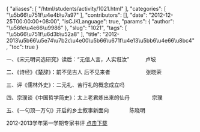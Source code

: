 {
    "aliases": [
        "/html/students/activity/1021.html"
    ],
    "categories": [
        "\u5b66\u751f\u4e4b\u7a97"
    ],
    "contributors": [],
    "date": "2012-12-25T00:00:00+08:00",
    "isCJKLanguage": true,
    "params": {
        "author": "\u56fe\u4e66\u9986"
    },
    "slug": "1021",
    "tags": [
        "\u5b66\u751f\u6d3b\u52a8"
    ],
    "title": "2012-2013\u5b66\u5e74\u7b2c\u4e00\u5b66\u671f\u4e13\u5bb6\u4e66\u8bc4",
    "toc": true
}

一、《宋元明词选研究》读后：“无信人言，人实诳汝”           卢坡




二、《诗经》《楚辞》：前不见古人 后不见来者                        张晓荣




三、评《儒林外史》：二元礼、苦行礼的概念成立吗




四、宗璞谈《中国哲学简史》：太上老君炼出来的仙丹               宗璞




五、《一句顶一万句》开启的乡土叙事新面向              陈晓明




  






  






2012-2013学年第一学期专家书评 [点击下载](http://tfls.tj.edu.cn/images/soft/131009/1-1310091J941626.docx)  




